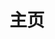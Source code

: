 ---
layout: home
title: 主页
hero:
  name: aboutTrans
  text: "跨性别相关知识科普站\n你想知道的都在这里"
  image:
    src: /twi.png
  actions:
    - theme: brand
      text: 查看文档
      link: welcome.md
features:
  - icon: ✊
    title: "#国际不再恐同恐跨恐双日🏳️‍🌈🏳️‍⚧️"
    details: 我们无法选择我们是谁，但我们每一个人都有活出自己的权利
  - icon: 📑
    title: "#概念"
    details: 跨性别相关概念信息
  - icon: 💬
    title: "#问答"
    details: 跨性别相关知识问答
  - icon: 📖
    title: "#文章"
    details: 跨性别相关转载文章
---